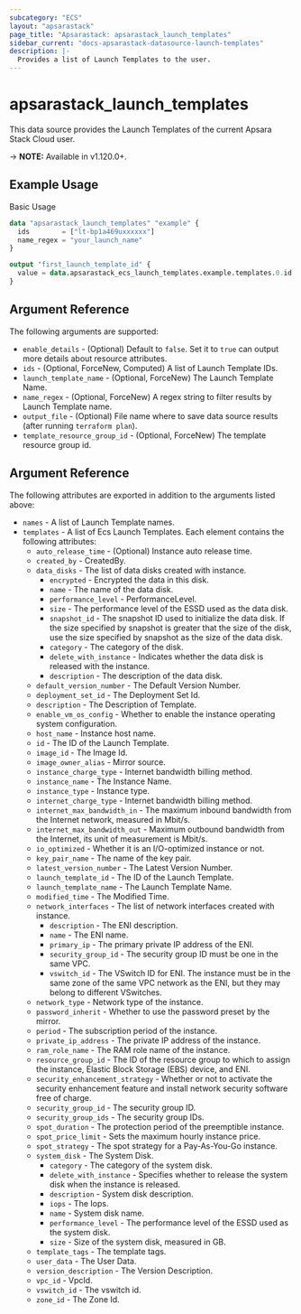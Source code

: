 ```yaml
---
subcategory: "ECS"
layout: "apsarastack"
page_title: "Apsarastack: apsarastack_launch_templates"
sidebar_current: "docs-apsarastack-datasource-launch-templates"
description: |-
  Provides a list of Launch Templates to the user.
---
```


# apsarastack\_launch\_templates

This data source provides the Launch Templates of the current Apsara Stack Cloud user.

-> **NOTE:** Available in v1.120.0+.

## Example Usage

Basic Usage

```terraform
data "apsarastack_launch_templates" "example" {
  ids        = ["lt-bp1a469uxxxxxx"]
  name_regex = "your_launch_name"
}

output "first_launch_template_id" {
  value = data.apsarastack_ecs_launch_templates.example.templates.0.id
}
```

## Argument Reference

The following arguments are supported:

* `enable_details` - (Optional) Default to `false`. Set it to `true` can output more details about resource attributes.
* `ids` - (Optional, ForceNew, Computed)  A list of Launch Template IDs.
* `launch_template_name` - (Optional, ForceNew) The Launch Template Name.
* `name_regex` - (Optional, ForceNew) A regex string to filter results by Launch Template name.
* `output_file` - (Optional) File name where to save data source results (after running `terraform plan`).
* `template_resource_group_id` - (Optional, ForceNew) The template resource group id.

## Argument Reference

The following attributes are exported in addition to the arguments listed above:

* `names` - A list of Launch Template names.
* `templates` - A list of Ecs Launch Templates. Each element contains the following attributes:
    * `auto_release_time` - (Optional) Instance auto release time.
	* `created_by` - CreatedBy.
	* `data_disks` - The list of data disks created with instance.
		* `encrypted` - Encrypted the data in this disk.
		* `name` - The name of the data disk.
		* `performance_level` - PerformanceLevel.
		* `size` - The performance level of the ESSD used as the data disk.
		* `snapshot_id` - The snapshot ID used to initialize the data disk. If the size specified by snapshot is greater that the size of the disk, use the size specified by snapshot as the size of the data disk.
		* `category` - The category of the disk.
		* `delete_with_instance` - Indicates whether the data disk is released with the instance.
		* `description` - The description of the data disk.
	* `default_version_number` - The Default Version Number.
	* `deployment_set_id` - The Deployment Set Id.
	* `description` - The Description of Template.
	* `enable_vm_os_config` - Whether to enable the instance operating system configuration.
	* `host_name` - Instance host name.
	* `id` - The ID of the Launch Template.
	* `image_id` - The Image Id.
	* `image_owner_alias` - Mirror source.
	* `instance_charge_type` - Internet bandwidth billing method.
	* `instance_name` - The Instance Name.
	* `instance_type` - Instance type.
	* `internet_charge_type` - Internet bandwidth billing method.
	* `internet_max_bandwidth_in` - The maximum inbound bandwidth from the Internet network, measured in Mbit/s.
	* `internet_max_bandwidth_out` - Maximum outbound bandwidth from the Internet, its unit of measurement is Mbit/s.
	* `io_optimized` - Whether it is an I/O-optimized instance or not.
	* `key_pair_name` - The name of the key pair.
	* `latest_version_number` - The Latest Version Number.
	* `launch_template_id` - The ID of the Launch Template.
	* `launch_template_name` - The Launch Template Name.
	* `modified_time` - The Modified Time.
	* `network_interfaces` - The list of network interfaces created with instance.
		* `description` - The ENI description.
		* `name` - The ENI name.
		* `primary_ip` - The primary private IP address of the ENI.
		* `security_group_id` - The security group ID must be one in the same VPC.
		* `vswitch_id` - The VSwitch ID for ENI. The instance must be in the same zone of the same VPC network as the ENI, but they may belong to different VSwitches.
	* `network_type` - Network type of the instance.
	* `password_inherit` - Whether to use the password preset by the mirror.
	* `period` - The subscription period of the instance.
	* `private_ip_address` - The private IP address of the instance.
	* `ram_role_name` - The RAM role name of the instance.
	* `resource_group_id` - The ID of the resource group to which to assign the instance, Elastic Block Storage (EBS) device, and ENI.
	* `security_enhancement_strategy` - Whether or not to activate the security enhancement feature and install network security software free of charge.
	* `security_group_id` - The security group ID.
	* `security_group_ids` - The security group IDs.
	* `spot_duration` - The protection period of the preemptible instance.
	* `spot_price_limit` - Sets the maximum hourly instance price.
	* `spot_strategy` - The spot strategy for a Pay-As-You-Go instance.
	* `system_disk` - The System Disk.
		* `category` - The category of the system disk.
		* `delete_with_instance` - Specifies whether to release the system disk when the instance is released.
		* `description` - System disk description.
		* `iops` - The Iops.
		* `name` - System disk name.
		* `performance_level` - The performance level of the ESSD used as the system disk.
		* `size` - Size of the system disk, measured in GB.
	* `template_tags` - The template tags.
	* `user_data` - The User Data.
	* `version_description` - The Version Description.
	* `vpc_id` - VpcId.
	* `vswitch_id` - The vswitch id.
	* `zone_id` - The Zone Id.
